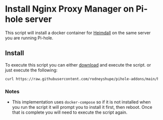 # Install Nginx Proxy Manager on Pi-hole server

This script will install a docker container for [Heimdall](https://heimdall.site/) on the same server you are running Pi-hole.

## Install

To execute this script you can either [download](https://raw.githubusercontent.com/rodneyshupe/pihole-addons/heimdall/main/install.sh) and execute the script. or just execute the following:

```sh
curl https://raw.githubusercontent.com/rodneyshupe/pihole-addons/main/heimdall/install.sh | bash
```

### Notes

* This implementation uses `docker-compose` so if it is not installed when you run the script it will prompt you to install it first, then reboot.  Once that is complete you will need to execute the script again.
